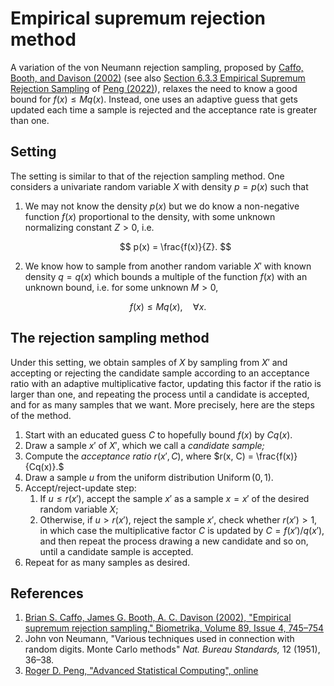# Empirical supremum rejection method

A variation of the von Neumann rejection sampling, proposed by [Caffo, Booth, and Davison (2002)](https://doi.org/10.1093/biomet/89.4.745) (see also [Section 6.3.3 Empirical Supremum Rejection Sampling](https://bookdown.org/rdpeng/advstatcomp/rejection-sampling.html#empirical-supremum-rejection-sampling) of [Peng (2022)](https://bookdown.org/rdpeng/advstatcomp/)), relaxes the need to know a good bound for $f(x) \leq M q(x).$ Instead, one uses an adaptive guess that gets updated each time a sample is rejected and the acceptance rate is greater than one.

## Setting

The setting is similar to that of the rejection sampling method. One considers a univariate random variable $X$ with density $p=p(x)$ such that

1. We may not know the density $p(x)$ but we do know a non-negative function $f(x)$ proportional to the density, with some unknown normalizing constant $Z > 0,$ i.e.
   ```math 
        p(x) = \frac{f(x)}{Z}. 
   ```
2. We know how to sample from another random variable $X'$ with known density $q=q(x)$ which bounds a multiple of the function $f(x)$ with an unknown bound, i.e. for some unknown $M>0,$
```math
    f(x) \leq M q(x), \quad \forall x.
```

## The rejection sampling method

Under this setting, we obtain samples of $X$ by sampling from $X'$ and accepting or rejecting the candidate sample according to an acceptance ratio with an adaptive multiplicative factor, updating this factor if the ratio is larger than one, and repeating the process until a candidate is accepted, and for as many samples that we want. More precisely, here are the steps of the method.

1. Start with an educated guess $C$ to hopefully bound $f(x)$ by $Cq(x).$
1. Draw a sample $x'$ of $X',$ which we call a *candidate sample;*
2. Compute the *acceptance ratio* $r(x', C),$ where $r(x, C) = \frac{f(x)}{Cq(x)}.$
3. Draw a sample $u$ from the uniform distribution $\operatorname{Uniform}(0, 1).$
4. Accept/reject-update step:
    1. If $u \leq r(x'),$ accept the sample $x'$ as a sample $x=x'$ of the desired random variable $X;$
    2. Otherwise, if $u > r(x'),$ reject the sample $x',$ check whether $r(x') > 1,$ in which case the multiplicative factor $C$ is updated by $C=f(x')/q(x'),$ and then repeat the process drawing a new candidate and so on, until a candidate sample is accepted.
5. Repeat for as many samples as desired.

## References

1. [Brian S. Caffo, James G. Booth, A. C. Davison (2002), "Empirical supremum rejection sampling," Biometrika, Volume 89, Issue 4, 745–754](https://doi.org/10.1093/biomet/89.4.745)
2. John von Neumann, "Various techniques used in connection with random digits. Monte Carlo methods" *Nat. Bureau Standards,* 12 (1951), 36–38.
3. [Roger D. Peng, "Advanced Statistical Computing", online](https://bookdown.org/rdpeng/advstatcomp/)